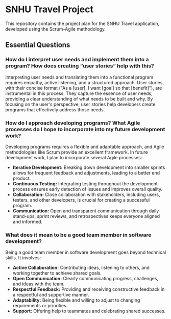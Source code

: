 # SNHU Travel Project

This repository contains the project plan for the SNHU Travel application, developed using the Scrum-Agile methodology.

## Essential Questions

### How do I interpret user needs and implement them into a program? How does creating “user stories” help with this?

Interpreting user needs and translating them into a functional program requires empathy, active listening, and a structured approach. User stories, with their concise format ("As a [user], I want [goal] so that [benefit]"), are instrumental in this process. They capture the essence of user needs, providing a clear understanding of what needs to be built and why. By focusing on the user's perspective, user stories help developers create programs that effectively address those needs.

### How do I approach developing programs? What Agile processes do I hope to incorporate into my future development work?

Developing programs requires a flexible and adaptable approach, and Agile methodologies like Scrum provide an excellent framework. In future development work, I plan to incorporate several Agile processes:

* **Iterative Development:** Breaking down development into smaller sprints allows for frequent feedback and adjustments, leading to a better end product.
* **Continuous Testing:** Integrating testing throughout the development process ensures early detection of issues and improves overall quality.
* **Collaboration:** Close collaboration with stakeholders, including users, testers, and other developers, is crucial for creating a successful program.
* **Communication:** Open and transparent communication through daily stand-ups, sprint reviews, and retrospectives keeps everyone aligned and informed.

### What does it mean to be a good team member in software development?

Being a good team member in software development goes beyond technical skills. It involves:

* **Active Collaboration:** Contributing ideas, listening to others, and working together to achieve shared goals.
* **Open Communication:** Clearly communicating progress, challenges, and ideas with the team.
* **Respectful Feedback:** Providing and receiving constructive feedback in a respectful and supportive manner.
* **Adaptability:** Being flexible and willing to adjust to changing requirements or priorities.
* **Support:** Offering help to teammates and celebrating shared successes.
